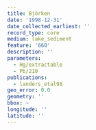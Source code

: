 ```yaml
---
title: Björken
date: '1998-12-31'
date_collected_earliest: ''
record_type: core
medium: lake_sediment
feature: '660'
description: ''
parameters:
  - Hg/extractable
  - Pb/210
publications:
  - landers_etal98
geo_error: 0.0
geometry: ''
bbox: ~
longitude: ''
latitude: ''
---
```

